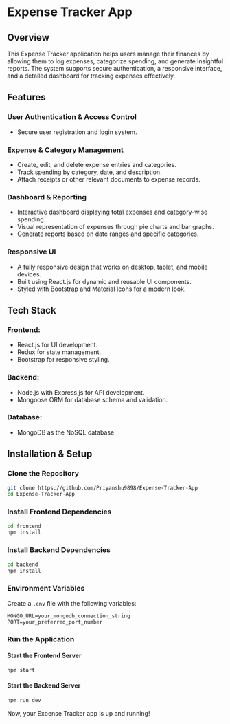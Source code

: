 # Expense Tracker App

## Overview
This Expense Tracker application helps users manage their finances by allowing them to log expenses, categorize spending, and generate insightful reports. The system supports secure authentication, a responsive interface, and a detailed dashboard for tracking expenses effectively.

## Features

### User Authentication & Access Control
- Secure user registration and login system.

### Expense & Category Management
- Create, edit, and delete expense entries and categories.
- Track spending by category, date, and description.
- Attach receipts or other relevant documents to expense records.

### Dashboard & Reporting
- Interactive dashboard displaying total expenses and category-wise spending.
- Visual representation of expenses through pie charts and bar graphs.
- Generate reports based on date ranges and specific categories.

### Responsive UI
- A fully responsive design that works on desktop, tablet, and mobile devices.
- Built using React.js for dynamic and reusable UI components.
- Styled with Bootstrap and Material Icons for a modern look.

## Tech Stack

### Frontend:
- React.js for UI development.
- Redux for state management.
- Bootstrap for responsive styling.

### Backend:
- Node.js with Express.js for API development.
- Mongoose ORM for database schema and validation.

### Database:
- MongoDB as the NoSQL database.

## Installation & Setup

### Clone the Repository
```sh
git clone https://github.com/Priyanshu9898/Expense-Tracker-App
cd Expense-Tracker-App
```

### Install Frontend Dependencies
```sh
cd frontend
npm install
```

### Install Backend Dependencies
```sh
cd backend
npm install
```

### Environment Variables
Create a `.env` file with the following variables:
```env
MONGO_URL=your_mongodb_connection_string
PORT=your_preferred_port_number
```

### Run the Application
#### Start the Frontend Server
```sh
npm start
```
#### Start the Backend Server
```sh
npm run dev
```

Now, your Expense Tracker app is up and running!
